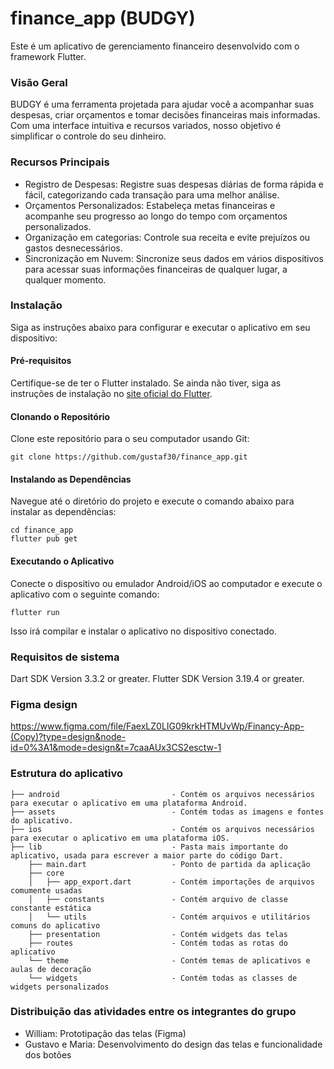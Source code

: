 # finance_app (BUDGY)
Este é um aplicativo de gerenciamento financeiro desenvolvido com o framework Flutter.

### Visão Geral
BUDGY é uma ferramenta projetada para ajudar você a acompanhar suas despesas, criar orçamentos e tomar decisões financeiras mais informadas. Com uma interface intuitiva e recursos variados, nosso objetivo é simplificar o controle do seu dinheiro.

### Recursos Principais
- Registro de Despesas: Registre suas despesas diárias de forma rápida e fácil, categorizando cada transação para uma melhor análise.
- Orçamentos Personalizados: Estabeleça metas financeiras e acompanhe seu progresso ao longo do tempo com orçamentos personalizados.
- Organização em categorias: Controle sua receita e evite prejuízos ou gastos desnecessários.
- Sincronização em Nuvem: Sincronize seus dados em vários dispositivos para acessar suas informações financeiras de qualquer lugar, a qualquer momento.

### Instalação
Siga as instruções abaixo para configurar e executar o aplicativo em seu dispositivo:

#### Pré-requisitos
Certifique-se de ter o Flutter instalado. Se ainda não tiver, siga as instruções de instalação no [site oficial do Flutter](https://flutter.dev/).
#### Clonando o Repositório
Clone este repositório para o seu computador usando Git:
```
git clone https://github.com/gustaf30/finance_app.git
```
#### Instalando as Dependências
Navegue até o diretório do projeto e execute o comando abaixo para instalar as dependências:
```
cd finance_app
flutter pub get
```
#### Executando o Aplicativo
Conecte o dispositivo ou emulador Android/iOS ao computador e execute o aplicativo com o seguinte comando:
```
flutter run
```
Isso irá compilar e instalar o aplicativo no dispositivo conectado.

### Requisitos de sistema

Dart SDK Version 3.3.2 or greater.
Flutter SDK Version 3.19.4 or greater.

### Figma design

https://www.figma.com/file/FaexLZ0LIG09krkHTMUvWp/Financy-App-(Copy)?type=design&node-id=0%3A1&mode=design&t=7caaAUx3CS2esctw-1


### Estrutura do aplicativo
```
├── android                         - Contém os arquivos necessários para executar o aplicativo em uma plataforma Android.
├── assets                          - Contém todas as imagens e fontes do aplicativo.
├── ios                             - Contém os arquivos necessários para executar o aplicativo em uma plataforma iOS.
├── lib                             - Pasta mais importante do aplicativo, usada para escrever a maior parte do código Dart.
    ├── main.dart                   - Ponto de partida da aplicação
    ├── core
    │   ├── app_export.dart         - Contém importações de arquivos comumente usadas
    │   ├── constants               - Contém arquivo de classe constante estática
    │   └── utils                   - Contém arquivos e utilitários comuns do aplicativo
    ├── presentation                - Contém widgets das telas
    ├── routes                      - Contém todas as rotas do aplicativo
    └── theme                       - Contém temas de aplicativos e aulas de decoração
    └── widgets                     - Contém todas as classes de widgets personalizados
```

### Distribuição das atividades entre os integrantes do grupo
- William: Prototipação das telas (Figma)
- Gustavo e Maria: Desenvolvimento do design das telas e funcionalidade dos botões